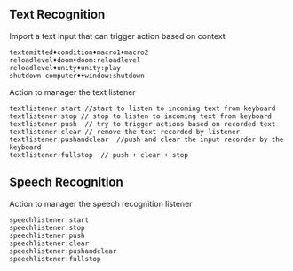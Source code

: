 
## Text Recognition

Import a text input that can trigger action based on context
```
textemitted♦condition♦macro1♦macro2
reloadlevel♦doom♦doom:reloadlevel
reloadlevel♦unity♦unity:play
shutdown computer♦♦window:shutdown
```

Action to manager the text listener
```
textlistener:start //start to listen to incoming text from keyboard
textlistener:stop // stop to listen to incoming text from keyboard
textlistener:push  // try to trigger actions based on recorded text
textlistener:clear // remove the text recorded by listener
textlistener:pushandclear  //push and clear the input recorder by the keyboard
textlistener:fullstop  // push + clear + stop 
```
## Speech Recognition

Action to manager the speech recognition listener
```
speechlistener:start
speechlistener:stop
speechlistener:push
speechlistener:clear
speechlistener:pushandclear
speechlistener:fullstop
```             
                